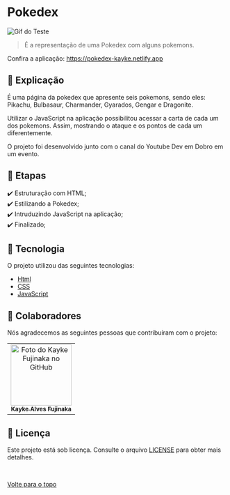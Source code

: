 # Pokedex

<img src="./assets/img/Pokedex.gif" alt="Gif do Teste">

>  É a representação de uma Pokedex com alguns pokemons.

Confira a aplicação: https://pokedex-kayke.netlify.app
## :page_facing_up: Explicação


É uma página da pokedex que apresente seis pokemons, sendo eles: Pikachu, Bulbasaur, Charmander, Gyarados, Gengar e Dragonite. 

Utilizar o JavaScript na aplicação possibilitou acessar a carta de cada um dos pokemons. Assim, mostrando o ataque e os pontos de cada um diferentemente.

O projeto foi desenvolvido junto com o canal do Youtube Dev em Dobro em um evento.

## :dart: Etapas ##

:heavy_check_mark: Estruturação com HTML;\
:heavy_check_mark: Estilizando a Pokedex;\
:heavy_check_mark: Intruduzindo JavaScript na aplicação;\
:heavy_check_mark: Finalizado;

## :rocket: Tecnologia ##

O projeto utilizou das seguintes tecnologias:

- [Html](https://developer.mozilla.org/pt-BR/docs/Web/HTML/Element/html/)  
- [CSS](https://developer.mozilla.org/pt-BR/docs/Web/CSS)  
- [JavaScript](https://developer.mozilla.org/pt-BR/docs/Web/JavaScript) 
## 🤝 Colaboradores

Nós agradecemos as seguintes pessoas que contribuíram com o projeto:

<table>
  <tr>
    <td align="center">
      <a href="#">
        <img src="https://avatars.githubusercontent.com/u/98772000?s=400&u=80de9af672be7f75cc7a546838552cf63d5b82fe&v=4" width="140px;" alt="Foto do Kayke Fujinaka no GitHub"/><br>
        <sub>
          <b>Kayke Alves Fujinaka</b>
        </sub>
      </a>
    </td>
  </tr>
</table>

## 📝 Licença

Este projeto está sob licença. Consulte o arquivo [LICENSE](LICENSE.md) para obter mais detalhes.

&#xa0;

<a href="#top">Volte para o topo</a>